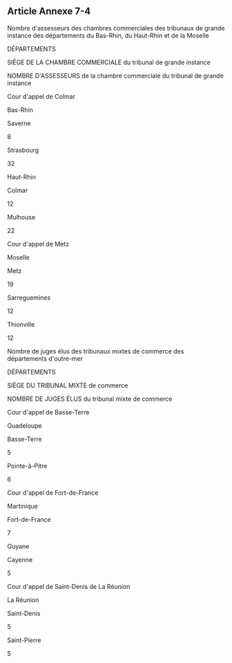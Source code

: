 Article Annexe 7-4
----
Nombre d'assesseurs des chambres commerciales des tribunaux de grande instance
des départements du Bas-Rhin, du Haut-Rhin et de la Moselle


DÉPARTEMENTS

SIÈGE DE LA CHAMBRE COMMERCIALE du tribunal de grande instance

NOMBRE D'ASSESSEURS de la chambre commerciale du tribunal de grande instance

Cour d'appel de Colmar


Bas-Rhin

Saverne

8


Strasbourg

32


Haut-Rhin

Colmar

12


Mulhouse

22

Cour d'appel de Metz


Moselle

Metz

19


Sarreguemines

12


Thionville

12

Nombre de juges élus des tribunaux mixtes de commerce des départements
d'outre-mer


DÉPARTEMENTS

SIÈGE DU TRIBUNAL MIXTE de commerce

NOMBRE DE JUGES ÉLUS du tribunal mixte de commerce

Cour d'appel de Basse-Terre


Guadeloupe

Basse-Terre

5


Pointe-à-Pitre

6

Cour d'appel de Fort-de-France


Martinique

Fort-de-France

7


Guyane

Cayenne

5

Cour d'appel de Saint-Denis de La Réunion


La Réunion

Saint-Denis

5


Saint-Pierre

5
